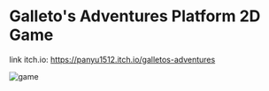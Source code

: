 # Galleto's Adventures Platform 2D Game

link itch.io: https://panyu1512.itch.io/galletos-adventures

![game](https://user-images.githubusercontent.com/44259957/129758797-cea9de5d-748b-4071-bbf7-1d76f6223799.JPG)
